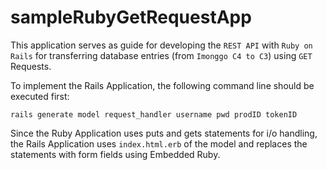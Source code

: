 # sampleRubyGetRequestApp
This application serves as guide for developing the `REST API` with `Ruby on Rails`
for transferring database entries (from `Imonggo C4 to C3`) using `GET` Requests.

To implement the Rails Application, the following command line should be executed first:

`rails generate model request_handler username pwd prodID tokenID`

Since the Ruby Application uses puts and gets statements for i/o handling, the Rails Application uses
`index.html.erb` of the model and replaces the statements with form fields using
Embedded Ruby.

